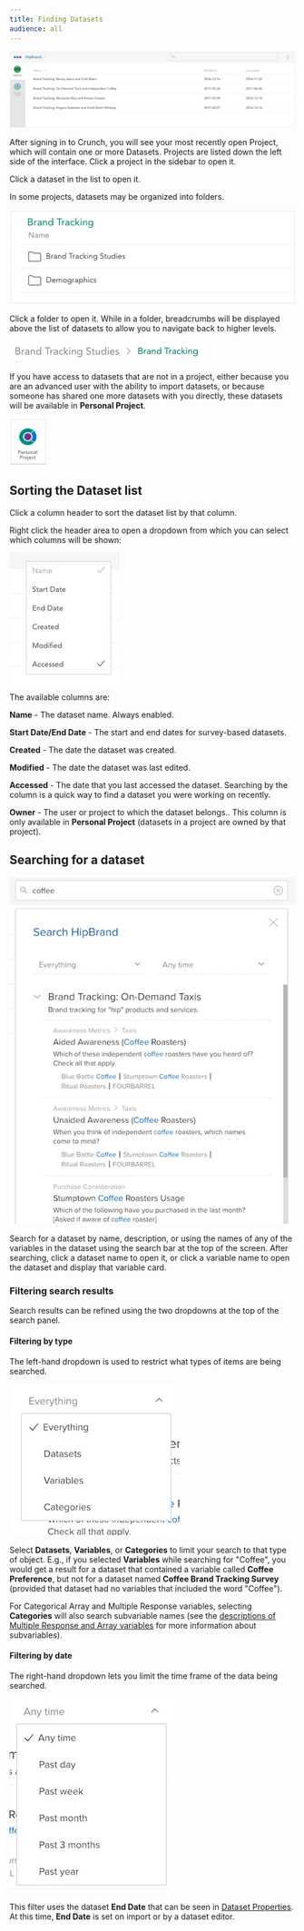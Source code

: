 ```yaml
---
title: Finding Datasets
audience: all
---
```


![](images/Projects.png)

After signing in to Crunch, you will see your most recently open Project, which will contain one or more Datasets. Projects are listed down the left side of the interface. Click a project in the sidebar to open it.

Click a dataset in the list to open it.

In some projects, datasets may be organized into folders.

![](images/ProjectsFolders.png)

Click a folder to open it. While in a folder, breadcrumbs will be displayed above the list of datasets to allow you to navigate back to higher levels.

![](images/ProjectsBreadcrumbs.png)

If you have access to datasets that are not in a project, either because you are an advanced user with the ability to import datasets, or because someone has shared one more datasets with you directly, these datasets will be available in **Personal Project**.

![](images/PersonalProject.png)

## Sorting the Dataset list

Click a column header to sort the dataset list by that column.

Right click the header area to open a dropdown from which you can select which columns will be shown:

![Dataset Column Picker](images/DatasetColumns.png)

The available columns are:

**Name** - The dataset name. Always enabled.

**Start Date/End Date** - The start and end dates for survey-based datasets.

**Created** - The date the dataset was created.

**Modified** - The date the dataset was last edited.

**Accessed** - The date that you last accessed the dataset. Searching by the column is a quick way to find a dataset you were working on recently.

**Owner** - The user or project to which the dataset belongs.. This column is only available in **Personal Project** (datasets in a project are owned by that project).

## Searching for a dataset

![Search results](images/search-results.png)

Search for a dataset by name, description, or using the names of any of the variables in the dataset using the search bar at the top of the screen. After searching, click a dataset name to open it, or click a variable name to open the dataset and display that variable card.

### Filtering search results

Search results can be refined using the two dropdowns at the top of the search panel.

#### Filtering by type

The left-hand dropdown is used to restrict what types of items are being searched.

![Filter By Type](images/search-results-filter-type.png)

Select **Datasets**, **Variables**, or **Categories** to limit your search to that type of object. E.g., if you selected **Variables** while searching for "Coffee", you would get a result for a dataset that contained a variable called **Coffee Preference**, but not for a dataset named **Coffee Brand Tracking Survey** (provided that dataset had no variables that included the word "Coffee").

For Categorical Array and Multiple Response variables, selecting **Categories** will also search subvariable names (see the [descriptions of Multiple Response and Array variables](crunch_variable-cards.html) for more information about subvariables).

#### Filtering by date

The right-hand dropdown lets you limit the time frame of the data being searched.

![Filter By Date](images/search-results-filter-date.png)

This filter uses the dataset **End Date** that can be seen in [Dataset Properties](crunch_dataset-properties.html). At this time, **End Date** is set on import or by a dataset editor.
